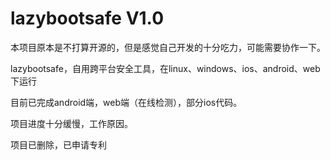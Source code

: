# lazybootsafe V1.0
本项目原本是不打算开源的，但是感觉自己开发的十分吃力，可能需要协作一下。

lazybootsafe，自用跨平台安全工具，在linux、windows、ios、android、web下运行

目前已完成android端，web端（在线检测），部分ios代码。

项目进度十分缓慢，工作原因。

项目已删除，已申请专利
